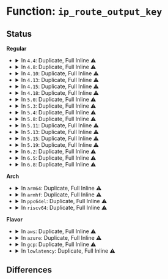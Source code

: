 # Function: <code>ip_route_output_key</code>

## Status
<b>Regular</b>
<ul>
<li>
<details>
<summary>In <code>4.4</code>: Duplicate, Full Inline ⚠️</summary>

**Collision:** Static Duplication

**Inline:** Full

**Transformation:** False

**Instances:**

```
In net/ipv4/route.c (ffffffff81757412)
Location: include/net/route.h:131
Inline: True
Inline callers:
  - net/ipv4/route.c:inet_rtm_getroute
```
```
In net/ipv4/ip_output.c (ffffffff8175f758)
Location: include/net/route.h:131
Inline: True
Inline callers:
  - net/ipv4/ip_output.c:ip_send_unicast_reply
```
```
In net/ipv4/arp.c (ffffffff8178c773)
Location: include/net/route.h:131
Inline: True
Inline callers:
  - net/ipv4/arp.c:arp_req_delete
  - net/ipv4/arp.c:arp_req_set
  - net/ipv4/arp.c:arp_process
```
```
In net/ipv4/icmp.c (ffffffff8178e324)
Location: include/net/route.h:131
Inline: True
Inline callers:
  - net/ipv4/icmp.c:icmp_route_lookup
```
```
In net/ipv4/igmp.c (ffffffff817956b0)
Location: include/net/route.h:131
Inline: True
Inline callers:
  - net/ipv4/igmp.c:ip_mc_find_dev
```
```
In net/ipv4/syncookies.c (ffffffff817ab795)
Location: include/net/route.h:131
Inline: True
Inline callers:
  - net/ipv4/syncookies.c:cookie_v4_check
```
```
In net/ipv4/netfilter.c (ffffffff817ac140)
Location: include/net/route.h:131
Inline: True
Inline callers:
  - net/ipv4/netfilter.c:nf_ip_route
  - net/ipv4/netfilter.c:ip_route_me_harder
```
</details>
</li>
<li>
<details>
<summary>In <code>4.8</code>: Duplicate, Full Inline ⚠️</summary>

**Collision:** Static Duplication

**Inline:** Full

**Transformation:** False

**Instances:**

```
In net/ipv4/route.c (ffffffff817c36b2)
Location: include/net/route.h:131
Inline: True
Inline callers:
  - net/ipv4/route.c:inet_rtm_getroute
```
```
In net/ipv4/ip_output.c (ffffffff817cb9f8)
Location: include/net/route.h:131
Inline: True
Inline callers:
  - net/ipv4/ip_output.c:ip_send_unicast_reply
```
```
In net/ipv4/arp.c (ffffffff817f9d6e)
Location: include/net/route.h:131
Inline: True
Inline callers:
  - net/ipv4/arp.c:arp_req_delete
  - net/ipv4/arp.c:arp_req_set
  - net/ipv4/arp.c:arp_process
```
```
In net/ipv4/icmp.c (ffffffff817fb925)
Location: include/net/route.h:131
Inline: True
Inline callers:
  - net/ipv4/icmp.c:icmp_route_lookup
```
```
In net/ipv4/igmp.c (ffffffff818030a0)
Location: include/net/route.h:131
Inline: True
Inline callers:
  - net/ipv4/igmp.c:ip_mc_find_dev
```
```
In net/ipv4/syncookies.c (ffffffff81819293)
Location: include/net/route.h:131
Inline: True
Inline callers:
  - net/ipv4/syncookies.c:cookie_v4_check
```
```
In net/ipv4/netfilter.c (ffffffff81819480)
Location: include/net/route.h:131
Inline: True
Inline callers:
  - net/ipv4/netfilter.c:nf_ip_route
  - net/ipv4/netfilter.c:ip_route_me_harder
```
</details>
</li>
<li>
<details>
<summary>In <code>4.10</code>: Duplicate, Full Inline ⚠️</summary>

**Collision:** Static Duplication

**Inline:** Full

**Transformation:** False

**Instances:**

```
In net/ipv4/route.c (ffffffff817f2cd5)
Location: include/net/route.h:130
Inline: True
Inline callers:
  - net/ipv4/route.c:inet_rtm_getroute
```
```
In net/ipv4/ip_output.c (ffffffff817fb665)
Location: include/net/route.h:130
Inline: True
Inline callers:
  - net/ipv4/ip_output.c:ip_send_unicast_reply
```
```
In net/ipv4/arp.c (ffffffff8182ac3e)
Location: include/net/route.h:130
Inline: True
Inline callers:
  - net/ipv4/arp.c:arp_req_delete
  - net/ipv4/arp.c:arp_req_set
  - net/ipv4/arp.c:arp_process
```
```
In net/ipv4/icmp.c (ffffffff8182c828)
Location: include/net/route.h:130
Inline: True
Inline callers:
  - net/ipv4/icmp.c:icmp_route_lookup
```
```
In net/ipv4/igmp.c (ffffffff81834040)
Location: include/net/route.h:130
Inline: True
Inline callers:
  - net/ipv4/igmp.c:ip_mc_find_dev
```
```
In net/ipv4/syncookies.c (ffffffff8184ab11)
Location: include/net/route.h:130
Inline: True
Inline callers:
  - net/ipv4/syncookies.c:cookie_v4_check
```
```
In net/ipv4/netfilter.c (ffffffff8184ad10)
Location: include/net/route.h:130
Inline: True
Inline callers:
  - net/ipv4/netfilter.c:nf_ip_route
  - net/ipv4/netfilter.c:ip_route_me_harder
```
</details>
</li>
<li>
<details>
<summary>In <code>4.13</code>: Duplicate, Full Inline ⚠️</summary>

**Collision:** Static Duplication

**Inline:** Full

**Transformation:** False

**Instances:**

```
In net/ipv4/ip_output.c (ffffffff8181ba37)
Location: include/net/route.h:133
Inline: True
Inline callers:
  - net/ipv4/ip_output.c:ip_send_unicast_reply
```
```
In net/ipv4/arp.c (ffffffff8184be36)
Location: include/net/route.h:133
Inline: True
Inline callers:
  - net/ipv4/arp.c:arp_req_delete
  - net/ipv4/arp.c:arp_req_set
  - net/ipv4/arp.c:arp_process
```
```
In net/ipv4/icmp.c (ffffffff8184dc12)
Location: include/net/route.h:133
Inline: True
```
```
In net/ipv4/igmp.c (ffffffff8185560c)
Location: include/net/route.h:133
Inline: True
Inline callers:
  - net/ipv4/igmp.c:ip_mc_find_dev
```
```
In net/ipv4/syncookies.c (ffffffff8186e510)
Location: include/net/route.h:133
Inline: True
Inline callers:
  - net/ipv4/syncookies.c:cookie_v4_check
```
```
In net/ipv4/netfilter.c (ffffffff8186e770)
Location: include/net/route.h:133
Inline: True
Inline callers:
  - net/ipv4/netfilter.c:nf_ip_route
  - net/ipv4/netfilter.c:ip_route_me_harder
```
</details>
</li>
<li>
<details>
<summary>In <code>4.15</code>: Duplicate, Full Inline ⚠️</summary>

**Collision:** Static Duplication

**Inline:** Full

**Transformation:** False

**Instances:**

```
In net/ipv4/ip_output.c (ffffffff8189a970)
Location: include/net/route.h:133
Inline: True
Inline callers:
  - net/ipv4/ip_output.c:ip_send_unicast_reply
```
```
In net/ipv4/arp.c (ffffffff818cbadc)
Location: include/net/route.h:133
Inline: True
Inline callers:
  - net/ipv4/arp.c:arp_req_delete
  - net/ipv4/arp.c:arp_req_set
  - net/ipv4/arp.c:arp_process
```
```
In net/ipv4/icmp.c (ffffffff818cd922)
Location: include/net/route.h:133
Inline: True
```
```
In net/ipv4/igmp.c (ffffffff818d54ac)
Location: include/net/route.h:133
Inline: True
Inline callers:
  - net/ipv4/igmp.c:ip_mc_find_dev
```
```
In net/ipv4/syncookies.c (ffffffff818eeeaa)
Location: include/net/route.h:133
Inline: True
Inline callers:
  - net/ipv4/syncookies.c:cookie_v4_check
```
```
In net/ipv4/netfilter.c (ffffffff818ef130)
Location: include/net/route.h:133
Inline: True
Inline callers:
  - net/ipv4/netfilter.c:nf_ip_route
  - net/ipv4/netfilter.c:ip_route_me_harder
```
</details>
</li>
<li>
<details>
<summary>In <code>4.18</code>: Duplicate, Full Inline ⚠️</summary>

**Collision:** Static Duplication

**Inline:** Full

**Transformation:** False

**Instances:**

```
In net/ipv4/ip_output.c (ffffffff818eee34)
Location: include/net/route.h:132
Inline: True
Inline callers:
  - net/ipv4/ip_output.c:ip_send_unicast_reply
```
```
In net/ipv4/arp.c (ffffffff81921fd4)
Location: include/net/route.h:132
Inline: True
Inline callers:
  - net/ipv4/arp.c:arp_req_delete
  - net/ipv4/arp.c:arp_req_set
  - net/ipv4/arp.c:arp_process
```
```
In net/ipv4/icmp.c (ffffffff81923d13)
Location: include/net/route.h:132
Inline: True
```
```
In net/ipv4/igmp.c (ffffffff8192be58)
Location: include/net/route.h:132
Inline: True
Inline callers:
  - net/ipv4/igmp.c:ip_mc_find_dev
```
```
In net/ipv4/syncookies.c (ffffffff819457bd)
Location: include/net/route.h:132
Inline: True
Inline callers:
  - net/ipv4/syncookies.c:cookie_v4_check
```
```
In net/ipv4/netfilter.c (ffffffff81945ac5)
Location: include/net/route.h:132
Inline: True
Inline callers:
  - net/ipv4/netfilter.c:nf_ip_route
  - net/ipv4/netfilter.c:ip_route_me_harder
```
</details>
</li>
<li>
<details>
<summary>In <code>5.0</code>: Duplicate, Full Inline ⚠️</summary>

**Collision:** Static Duplication

**Inline:** Full

**Transformation:** False

**Instances:**

```
In net/ipv4/ip_output.c (ffffffff8191c621)
Location: include/net/route.h:132
Inline: True
Inline callers:
  - net/ipv4/ip_output.c:ip_send_unicast_reply
```
```
In net/ipv4/arp.c (ffffffff81950e04)
Location: include/net/route.h:132
Inline: True
Inline callers:
  - net/ipv4/arp.c:arp_req_delete
  - net/ipv4/arp.c:arp_req_set
  - net/ipv4/arp.c:arp_process
```
```
In net/ipv4/icmp.c (ffffffff81952afd)
Location: include/net/route.h:132
Inline: True
```
```
In net/ipv4/igmp.c (ffffffff8195b2e8)
Location: include/net/route.h:132
Inline: True
Inline callers:
  - net/ipv4/igmp.c:ip_mc_find_dev
```
```
In net/ipv4/syncookies.c (ffffffff81975b56)
Location: include/net/route.h:132
Inline: True
Inline callers:
  - net/ipv4/syncookies.c:cookie_v4_check
```
```
In net/ipv4/netfilter.c (ffffffff81975de5)
Location: include/net/route.h:132
Inline: True
Inline callers:
  - net/ipv4/netfilter.c:nf_ip_route
  - net/ipv4/netfilter.c:ip_route_me_harder
```
</details>
</li>
<li>
<details>
<summary>In <code>5.3</code>: Duplicate, Full Inline ⚠️</summary>

**Collision:** Static Duplication

**Inline:** Full

**Transformation:** False

**Instances:**

```
In net/core/lwt_bpf.c (ffffffff8194322f)
Location: include/net/route.h:133
Inline: True
Inline callers:
  - net/core/lwt_bpf.c:bpf_lwt_xmit_reroute
```
```
In net/ipv4/ip_output.c (ffffffff8197e94c)
Location: include/net/route.h:133
Inline: True
Inline callers:
  - net/ipv4/ip_output.c:ip_send_unicast_reply
```
```
In net/ipv4/arp.c (ffffffff819b56d3)
Location: include/net/route.h:133
Inline: True
Inline callers:
  - net/ipv4/arp.c:arp_req_delete
  - net/ipv4/arp.c:arp_req_set
  - net/ipv4/arp.c:arp_process
```
```
In net/ipv4/icmp.c (ffffffff819b7383)
Location: include/net/route.h:133
Inline: True
```
```
In net/ipv4/igmp.c (ffffffff819bff8d)
Location: include/net/route.h:133
Inline: True
Inline callers:
  - net/ipv4/igmp.c:ip_mc_find_dev
```
```
In net/ipv4/syncookies.c (ffffffff819df6b0)
Location: include/net/route.h:133
Inline: True
Inline callers:
  - net/ipv4/syncookies.c:cookie_v4_check
```
```
In net/ipv4/netfilter.c (ffffffff819df975)
Location: include/net/route.h:133
Inline: True
Inline callers:
  - net/ipv4/netfilter.c:nf_ip_route
  - net/ipv4/netfilter.c:ip_route_me_harder
```
</details>
</li>
<li>
<details>
<summary>In <code>5.4</code>: Duplicate, Full Inline ⚠️</summary>

**Collision:** Static Duplication

**Inline:** Full

**Transformation:** False

**Instances:**

```
In net/core/lwt_bpf.c (ffffffff819781a4)
Location: include/net/route.h:134
Inline: True
Inline callers:
  - net/core/lwt_bpf.c:bpf_lwt_xmit_reroute
```
```
In net/ipv4/ip_output.c (ffffffff819b52ec)
Location: include/net/route.h:134
Inline: True
Inline callers:
  - net/ipv4/ip_output.c:ip_send_unicast_reply
```
```
In net/ipv4/arp.c (ffffffff819ec3f3)
Location: include/net/route.h:134
Inline: True
Inline callers:
  - net/ipv4/arp.c:arp_req_delete
  - net/ipv4/arp.c:arp_req_set
  - net/ipv4/arp.c:arp_process
```
```
In net/ipv4/icmp.c (ffffffff819ee083)
Location: include/net/route.h:134
Inline: True
```
```
In net/ipv4/igmp.c (ffffffff819f6b2d)
Location: include/net/route.h:134
Inline: True
Inline callers:
  - net/ipv4/igmp.c:ip_mc_find_dev
```
```
In net/ipv4/syncookies.c (ffffffff81a166f3)
Location: include/net/route.h:134
Inline: True
Inline callers:
  - net/ipv4/syncookies.c:cookie_v4_check
```
```
In net/ipv4/netfilter.c (ffffffff81a169a5)
Location: include/net/route.h:134
Inline: True
Inline callers:
  - net/ipv4/netfilter.c:nf_ip_route
  - net/ipv4/netfilter.c:ip_route_me_harder
```
</details>
</li>
<li>
<details>
<summary>In <code>5.8</code>: Duplicate, Full Inline ⚠️</summary>

**Collision:** Static Duplication

**Inline:** Full

**Transformation:** False

**Instances:**

```
In net/core/lwt_bpf.c (ffffffff81a4ccc2)
Location: include/net/route.h:140
Inline: True
Inline callers:
  - net/core/lwt_bpf.c:bpf_lwt_xmit_reroute
```
```
In net/ipv4/route.c (ffffffff81a96d88)
Location: include/net/route.h:140
Inline: True
Inline callers:
  - net/ipv4/route.c:ip_route_output_tunnel
```
```
In net/ipv4/ip_output.c (ffffffff81a9f54e)
Location: include/net/route.h:140
Inline: True
Inline callers:
  - net/ipv4/ip_output.c:ip_send_unicast_reply
```
```
In net/ipv4/arp.c (ffffffff81ada348)
Location: include/net/route.h:140
Inline: True
Inline callers:
  - net/ipv4/arp.c:arp_req_delete
  - net/ipv4/arp.c:arp_req_set
  - net/ipv4/arp.c:arp_process
```
```
In net/ipv4/icmp.c (ffffffff81adbe47)
Location: include/net/route.h:140
Inline: True
```
```
In net/ipv4/igmp.c (ffffffff81ae510d)
Location: include/net/route.h:140
Inline: True
Inline callers:
  - net/ipv4/igmp.c:ip_mc_find_dev
```
```
In net/ipv4/syncookies.c (ffffffff81b076c7)
Location: include/net/route.h:140
Inline: True
Inline callers:
  - net/ipv4/syncookies.c:cookie_v4_check
```
```
In net/ipv4/netfilter.c (ffffffff81b079e5)
Location: include/net/route.h:140
Inline: True
Inline callers:
  - net/ipv4/netfilter.c:nf_ip_route
  - net/ipv4/netfilter.c:ip_route_me_harder
```
</details>
</li>
<li>
<details>
<summary>In <code>5.11</code>: Duplicate, Full Inline ⚠️</summary>

**Collision:** Static Duplication

**Inline:** Full

**Transformation:** False

**Instances:**

```
In net/core/lwt_bpf.c (ffffffff81a52982)
Location: include/net/route.h:140
Inline: True
Inline callers:
  - net/core/lwt_bpf.c:bpf_lwt_xmit_reroute
```
```
In net/ipv4/route.c (ffffffff81aa0e78)
Location: include/net/route.h:140
Inline: True
Inline callers:
  - net/ipv4/route.c:ip_route_output_tunnel
```
```
In net/ipv4/ip_output.c (ffffffff81aa948e)
Location: include/net/route.h:140
Inline: True
Inline callers:
  - net/ipv4/ip_output.c:ip_send_unicast_reply
```
```
In net/ipv4/arp.c (ffffffff81ae6de8)
Location: include/net/route.h:140
Inline: True
Inline callers:
  - net/ipv4/arp.c:arp_req_delete
  - net/ipv4/arp.c:arp_req_set
  - net/ipv4/arp.c:arp_process
```
```
In net/ipv4/icmp.c (ffffffff81ae896d)
Location: include/net/route.h:140
Inline: True
```
```
In net/ipv4/igmp.c (ffffffff81af1fdd)
Location: include/net/route.h:140
Inline: True
Inline callers:
  - net/ipv4/igmp.c:ip_mc_find_dev
```
```
In net/ipv4/syncookies.c (ffffffff81b15ac6)
Location: include/net/route.h:140
Inline: True
Inline callers:
  - net/ipv4/syncookies.c:cookie_v4_check
```
```
In net/ipv4/netfilter.c (ffffffff81b15dc0)
Location: include/net/route.h:140
Inline: True
Inline callers:
  - net/ipv4/netfilter.c:nf_ip_route
  - net/ipv4/netfilter.c:ip_route_me_harder
```
</details>
</li>
<li>
<details>
<summary>In <code>5.13</code>: Duplicate, Full Inline ⚠️</summary>

**Collision:** Static Duplication

**Inline:** Full

**Transformation:** False

**Instances:**

```
In net/core/lwt_bpf.c (ffffffff81a380fc)
Location: include/net/route.h:140
Inline: True
Inline callers:
  - net/core/lwt_bpf.c:bpf_lwt_xmit_reroute
```
```
In net/ipv4/route.c (ffffffff81a8bdfa)
Location: include/net/route.h:140
Inline: True
Inline callers:
  - net/ipv4/route.c:ip_route_output_tunnel
```
```
In net/ipv4/ip_output.c (ffffffff81a94658)
Location: include/net/route.h:140
Inline: True
Inline callers:
  - net/ipv4/ip_output.c:ip_send_unicast_reply
```
```
In net/ipv4/arp.c (ffffffff81ad20b7)
Location: include/net/route.h:140
Inline: True
Inline callers:
  - net/ipv4/arp.c:arp_req_delete
  - net/ipv4/arp.c:arp_req_set
  - net/ipv4/arp.c:arp_process
```
```
In net/ipv4/icmp.c (ffffffff81ad45bb)
Location: include/net/route.h:140
Inline: True
Inline callers:
  - net/ipv4/icmp.c:icmp_reply
```
```
In net/ipv4/igmp.c (ffffffff81add7cd)
Location: include/net/route.h:140
Inline: True
Inline callers:
  - net/ipv4/igmp.c:ip_mc_find_dev
```
```
In net/ipv4/syncookies.c (ffffffff81b038d4)
Location: include/net/route.h:140
Inline: True
Inline callers:
  - net/ipv4/syncookies.c:cookie_v4_check
```
```
In net/ipv4/netfilter.c (ffffffff81b03bc0)
Location: include/net/route.h:140
Inline: True
Inline callers:
  - net/ipv4/netfilter.c:nf_ip_route
  - net/ipv4/netfilter.c:ip_route_me_harder
```
</details>
</li>
<li>
<details>
<summary>In <code>5.15</code>: Duplicate, Full Inline ⚠️</summary>

**Collision:** Static Duplication

**Inline:** Full

**Transformation:** False

**Instances:**

```
In net/core/lwt_bpf.c (ffffffff81aedf3c)
Location: include/net/route.h:140
Inline: True
Inline callers:
  - net/core/lwt_bpf.c:bpf_lwt_xmit_reroute
```
```
In net/ipv4/route.c (ffffffff81b46d8a)
Location: include/net/route.h:140
Inline: True
Inline callers:
  - net/ipv4/route.c:ip_route_output_tunnel
```
```
In net/ipv4/ip_output.c (ffffffff81b4fad8)
Location: include/net/route.h:140
Inline: True
Inline callers:
  - net/ipv4/ip_output.c:ip_send_unicast_reply
```
```
In net/ipv4/arp.c (ffffffff81b90d07)
Location: include/net/route.h:140
Inline: True
Inline callers:
  - net/ipv4/arp.c:arp_req_delete
  - net/ipv4/arp.c:arp_req_set
  - net/ipv4/arp.c:arp_process
```
```
In net/ipv4/icmp.c (ffffffff81b93fd0)
Location: include/net/route.h:140
Inline: True
Inline callers:
  - net/ipv4/icmp.c:icmp_reply
```
```
In net/ipv4/igmp.c (ffffffff81b9cc3d)
Location: include/net/route.h:140
Inline: True
Inline callers:
  - net/ipv4/igmp.c:ip_mc_find_dev
```
```
In net/ipv4/syncookies.c (ffffffff81bc5b64)
Location: include/net/route.h:140
Inline: True
Inline callers:
  - net/ipv4/syncookies.c:cookie_v4_check
```
```
In net/ipv4/netfilter.c (ffffffff81bc5e70)
Location: include/net/route.h:140
Inline: True
Inline callers:
  - net/ipv4/netfilter.c:nf_ip_route
  - net/ipv4/netfilter.c:ip_route_me_harder
```
</details>
</li>
<li>
<details>
<summary>In <code>5.19</code>: Duplicate, Full Inline ⚠️</summary>

**Collision:** Static Duplication

**Inline:** Full

**Transformation:** False

**Instances:**

```
In net/core/lwt_bpf.c (ffffffff81c70d72)
Location: include/net/route.h:154
Inline: True
Inline callers:
  - net/core/lwt_bpf.c:bpf_lwt_xmit_reroute
```
```
In net/ipv4/route.c (ffffffff81cd3e4b)
Location: include/net/route.h:154
Inline: True
Inline callers:
  - net/ipv4/route.c:ip_route_output_tunnel
```
```
In net/ipv4/ip_output.c (ffffffff81cdd557)
Location: include/net/route.h:154
Inline: True
Inline callers:
  - net/ipv4/ip_output.c:ip_send_unicast_reply
```
```
In net/ipv4/arp.c (ffffffff81d236ca)
Location: include/net/route.h:154
Inline: True
Inline callers:
  - net/ipv4/arp.c:arp_req_delete
  - net/ipv4/arp.c:arp_req_set
  - net/ipv4/arp.c:arp_process
```
```
In net/ipv4/icmp.c (ffffffff81d25466)
Location: include/net/route.h:154
Inline: True
Inline callers:
  - net/ipv4/icmp.c:icmp_reply
```
```
In net/ipv4/igmp.c (ffffffff81d2ece2)
Location: include/net/route.h:154
Inline: True
Inline callers:
  - net/ipv4/igmp.c:ip_mc_find_dev
```
```
In net/ipv4/syncookies.c (ffffffff81d5ae5a)
Location: include/net/route.h:154
Inline: True
Inline callers:
  - net/ipv4/syncookies.c:cookie_v4_check
```
```
In net/ipv4/netfilter.c (ffffffff81d5b170)
Location: include/net/route.h:154
Inline: True
Inline callers:
  - net/ipv4/netfilter.c:nf_ip_route
  - net/ipv4/netfilter.c:ip_route_me_harder
```
</details>
</li>
<li>
<details>
<summary>In <code>6.2</code>: Duplicate, Full Inline ⚠️</summary>

**Collision:** Static Duplication

**Inline:** Full

**Transformation:** False

**Instances:**

```
In net/core/lwt_bpf.c (ffffffff81e28df2)
Location: include/net/route.h:154
Inline: True
Inline callers:
  - net/core/lwt_bpf.c:bpf_lwt_xmit_reroute
```
```
In net/ipv4/route.c (ffffffff81e9408b)
Location: include/net/route.h:154
Inline: True
Inline callers:
  - net/ipv4/route.c:ip_route_output_tunnel
```
```
In net/ipv4/arp.c (ffffffff81eeacda)
Location: include/net/route.h:154
Inline: True
Inline callers:
  - net/ipv4/arp.c:arp_req_delete
  - net/ipv4/arp.c:arp_req_set
  - net/ipv4/arp.c:arp_process
```
```
In net/ipv4/icmp.c (ffffffff81eeca56)
Location: include/net/route.h:154
Inline: True
Inline callers:
  - net/ipv4/icmp.c:icmp_reply
```
```
In net/ipv4/igmp.c (ffffffff81ef6d32)
Location: include/net/route.h:154
Inline: True
Inline callers:
  - net/ipv4/igmp.c:ip_mc_find_dev
```
```
In net/ipv4/syncookies.c (ffffffff81f252ca)
Location: include/net/route.h:154
Inline: True
Inline callers:
  - net/ipv4/syncookies.c:cookie_v4_check
```
```
In net/ipv4/netfilter.c (ffffffff81f255f0)
Location: include/net/route.h:154
Inline: True
Inline callers:
  - net/ipv4/netfilter.c:nf_ip_route
  - net/ipv4/netfilter.c:ip_route_me_harder
```
</details>
</li>
<li>
<details>
<summary>In <code>6.5</code>: Duplicate, Full Inline ⚠️</summary>

**Collision:** Static Duplication

**Inline:** Full

**Transformation:** False

**Instances:**

```
In net/core/lwt_bpf.c (ffffffff81e9e425)
Location: include/net/route.h:148
Inline: True
Inline callers:
  - net/core/lwt_bpf.c:bpf_lwt_xmit_reroute
```
```
In net/ipv4/route.c (ffffffff81ef283b)
Location: include/net/route.h:148
Inline: True
Inline callers:
  - net/ipv4/route.c:ip_route_output_tunnel
```
```
In net/ipv4/arp.c (ffffffff81f4a63a)
Location: include/net/route.h:148
Inline: True
Inline callers:
  - net/ipv4/arp.c:arp_req_delete
  - net/ipv4/arp.c:arp_req_set
  - net/ipv4/arp.c:arp_process
```
```
In net/ipv4/icmp.c (ffffffff81f4b642)
Location: include/net/route.h:148
Inline: True
Inline callers:
  - net/ipv4/icmp.c:icmp_reply
```
```
In net/ipv4/igmp.c (ffffffff81f567a2)
Location: include/net/route.h:148
Inline: True
Inline callers:
  - net/ipv4/igmp.c:ip_mc_find_dev
```
```
In net/ipv4/syncookies.c (ffffffff81f84e5b)
Location: include/net/route.h:148
Inline: True
Inline callers:
  - net/ipv4/syncookies.c:cookie_v4_check
```
```
In net/ipv4/netfilter.c (ffffffff81f85180)
Location: include/net/route.h:148
Inline: True
Inline callers:
  - net/ipv4/netfilter.c:nf_ip_route
  - net/ipv4/netfilter.c:ip_route_me_harder
```
</details>
</li>
<li>
<details>
<summary>In <code>6.8</code>: Duplicate, Full Inline ⚠️</summary>

**Collision:** Static Duplication

**Inline:** Full

**Transformation:** False

**Instances:**

```
In net/core/lwt_bpf.c (ffffffff81f60ba1)
Location: include/net/route.h:142
Inline: True
Inline callers:
  - net/core/lwt_bpf.c:bpf_lwt_xmit_reroute
```
```
In net/ipv4/arp.c (ffffffff8201074a)
Location: include/net/route.h:142
Inline: True
Inline callers:
  - net/ipv4/arp.c:arp_req_delete
  - net/ipv4/arp.c:arp_req_set
  - net/ipv4/arp.c:arp_process
```
```
In net/ipv4/icmp.c (ffffffff82011752)
Location: include/net/route.h:142
Inline: True
Inline callers:
  - net/ipv4/icmp.c:icmp_reply
```
```
In net/ipv4/igmp.c (ffffffff8201cc52)
Location: include/net/route.h:142
Inline: True
Inline callers:
  - net/ipv4/igmp.c:ip_mc_find_dev
```
```
In net/ipv4/syncookies.c (ffffffff8204b5d2)
Location: include/net/route.h:142
Inline: True
Inline callers:
  - net/ipv4/syncookies.c:cookie_v4_check
```
```
In net/ipv4/netfilter.c (ffffffff8204b830)
Location: include/net/route.h:142
Inline: True
Inline callers:
  - net/ipv4/netfilter.c:nf_ip_route
  - net/ipv4/netfilter.c:ip_route_me_harder
```
</details>
</li>
</ul>
<b>Arch</b>
<ul>
<li>
<details>
<summary>In <code>arm64</code>: Duplicate, Full Inline ⚠️</summary>

**Collision:** Static Duplication

**Inline:** Full

**Transformation:** False

**Instances:**

```
In net/core/lwt_bpf.c (ffff800010c1ea24)
Location: include/net/route.h:134
Inline: True
Inline callers:
  - net/core/lwt_bpf.c:bpf_lwt_xmit_reroute
```
```
In net/ipv4/ip_output.c (ffff800010c65a30)
Location: include/net/route.h:134
Inline: True
Inline callers:
  - net/ipv4/ip_output.c:ip_send_unicast_reply
```
```
In net/ipv4/arp.c (ffff800010ca1f4c)
Location: include/net/route.h:134
Inline: True
Inline callers:
  - net/ipv4/arp.c:arp_req_delete
  - net/ipv4/arp.c:arp_req_set
  - net/ipv4/arp.c:arp_process
```
```
In net/ipv4/icmp.c (ffff800010ca3c3c)
Location: include/net/route.h:134
Inline: True
```
```
In net/ipv4/igmp.c (ffff800010cad650)
Location: include/net/route.h:134
Inline: True
Inline callers:
  - net/ipv4/igmp.c:ip_mc_find_dev
```
```
In net/ipv4/syncookies.c (ffff800010cd239c)
Location: include/net/route.h:134
Inline: True
Inline callers:
  - net/ipv4/syncookies.c:cookie_v4_check
```
```
In net/ipv4/netfilter.c (ffff800010cd25dc)
Location: include/net/route.h:134
Inline: True
Inline callers:
  - net/ipv4/netfilter.c:nf_ip_route
  - net/ipv4/netfilter.c:ip_route_me_harder
```
</details>
</li>
<li>
<details>
<summary>In <code>armhf</code>: Duplicate, Full Inline ⚠️</summary>

**Collision:** Static Duplication

**Inline:** Full

**Transformation:** False

**Instances:**

```
In net/core/lwt_bpf.c (c0d36a68)
Location: include/net/route.h:134
Inline: True
Inline callers:
  - net/core/lwt_bpf.c:bpf_lwt_xmit_reroute
```
```
In net/ipv4/ip_output.c (c0d7569c)
Location: include/net/route.h:134
Inline: True
Inline callers:
  - net/ipv4/ip_output.c:ip_send_unicast_reply
```
```
In net/ipv4/arp.c (c0daed2c)
Location: include/net/route.h:134
Inline: True
Inline callers:
  - net/ipv4/arp.c:arp_req_delete
  - net/ipv4/arp.c:arp_req_set
  - net/ipv4/arp.c:arp_process
```
```
In net/ipv4/icmp.c (c0db08b4)
Location: include/net/route.h:134
Inline: True
```
```
In net/ipv4/igmp.c (c0dba550)
Location: include/net/route.h:134
Inline: True
Inline callers:
  - net/ipv4/igmp.c:ip_mc_find_dev
```
```
In net/ipv4/syncookies.c (c0ddc26c)
Location: include/net/route.h:134
Inline: True
Inline callers:
  - net/ipv4/syncookies.c:cookie_v4_check
```
```
In net/ipv4/netfilter.c (c0ddc4fc)
Location: include/net/route.h:134
Inline: True
Inline callers:
  - net/ipv4/netfilter.c:nf_ip_route
  - net/ipv4/netfilter.c:ip_route_me_harder
```
</details>
</li>
<li>
<details>
<summary>In <code>ppc64el</code>: Duplicate, Full Inline ⚠️</summary>

**Collision:** Static Duplication

**Inline:** Full

**Transformation:** False

**Instances:**

```
In net/core/lwt_bpf.c (c000000000d10ba4)
Location: include/net/route.h:134
Inline: True
Inline callers:
  - net/core/lwt_bpf.c:bpf_lwt_xmit_reroute
```
```
In net/ipv4/ip_output.c (c000000000d6a1b4)
Location: include/net/route.h:134
Inline: True
Inline callers:
  - net/ipv4/ip_output.c:ip_send_unicast_reply
```
```
In net/ipv4/arp.c (c000000000db52a0)
Location: include/net/route.h:134
Inline: True
Inline callers:
  - net/ipv4/arp.c:arp_req_delete
  - net/ipv4/arp.c:arp_req_set
  - net/ipv4/arp.c:arp_process
```
```
In net/ipv4/icmp.c (c000000000db75ec)
Location: include/net/route.h:134
Inline: True
```
```
In net/ipv4/igmp.c (c000000000dc3c14)
Location: include/net/route.h:134
Inline: True
Inline callers:
  - net/ipv4/igmp.c:ip_mc_find_dev
```
```
In net/ipv4/syncookies.c (c000000000df0844)
Location: include/net/route.h:134
Inline: True
Inline callers:
  - net/ipv4/syncookies.c:cookie_v4_check
```
```
In net/ipv4/netfilter.c (c000000000df0b50)
Location: include/net/route.h:134
Inline: True
Inline callers:
  - net/ipv4/netfilter.c:nf_ip_route
  - net/ipv4/netfilter.c:ip_route_me_harder
```
</details>
</li>
<li>
<details>
<summary>In <code>riscv64</code>: Duplicate, Full Inline ⚠️</summary>

**Collision:** Static Duplication

**Inline:** Full

**Transformation:** False

**Instances:**

```
In net/core/lwt_bpf.c (ffffffe000798630)
Location: include/net/route.h:134
Inline: True
Inline callers:
  - net/core/lwt_bpf.c:bpf_lwt_xmit_reroute
```
```
In net/ipv4/ip_output.c (ffffffe0007cd18a)
Location: include/net/route.h:134
Inline: True
Inline callers:
  - net/ipv4/ip_output.c:ip_send_unicast_reply
```
```
In net/ipv4/arp.c (ffffffe0007fdb8c)
Location: include/net/route.h:134
Inline: True
Inline callers:
  - net/ipv4/arp.c:arp_req_delete
  - net/ipv4/arp.c:arp_req_set
  - net/ipv4/arp.c:arp_process
```
```
In net/ipv4/icmp.c (ffffffe0007fface)
Location: include/net/route.h:134
Inline: True
```
```
In net/ipv4/igmp.c (ffffffe000807a84)
Location: include/net/route.h:134
Inline: True
Inline callers:
  - net/ipv4/igmp.c:ip_mc_find_dev
```
```
In net/ipv4/syncookies.c (ffffffe000823740)
Location: include/net/route.h:134
Inline: True
Inline callers:
  - net/ipv4/syncookies.c:cookie_v4_check
```
```
In net/ipv4/netfilter.c (ffffffe000823934)
Location: include/net/route.h:134
Inline: True
Inline callers:
  - net/ipv4/netfilter.c:nf_ip_route
  - net/ipv4/netfilter.c:ip_route_me_harder
```
</details>
</li>
</ul>
<b>Flavor</b>
<ul>
<li>
<details>
<summary>In <code>aws</code>: Duplicate, Full Inline ⚠️</summary>

**Collision:** Static Duplication

**Inline:** Full

**Transformation:** False

**Instances:**

```
In net/core/lwt_bpf.c (ffffffff81918014)
Location: include/net/route.h:134
Inline: True
Inline callers:
  - net/core/lwt_bpf.c:bpf_lwt_xmit_reroute
```
```
In net/ipv4/ip_output.c (ffffffff8195515c)
Location: include/net/route.h:134
Inline: True
Inline callers:
  - net/ipv4/ip_output.c:ip_send_unicast_reply
```
```
In net/ipv4/arp.c (ffffffff8198c223)
Location: include/net/route.h:134
Inline: True
Inline callers:
  - net/ipv4/arp.c:arp_req_delete
  - net/ipv4/arp.c:arp_req_set
  - net/ipv4/arp.c:arp_process
```
```
In net/ipv4/icmp.c (ffffffff8198de23)
Location: include/net/route.h:134
Inline: True
```
```
In net/ipv4/igmp.c (ffffffff819968cd)
Location: include/net/route.h:134
Inline: True
Inline callers:
  - net/ipv4/igmp.c:ip_mc_find_dev
```
```
In net/ipv4/syncookies.c (ffffffff819b5d83)
Location: include/net/route.h:134
Inline: True
Inline callers:
  - net/ipv4/syncookies.c:cookie_v4_check
```
```
In net/ipv4/netfilter.c (ffffffff819b6035)
Location: include/net/route.h:134
Inline: True
Inline callers:
  - net/ipv4/netfilter.c:nf_ip_route
  - net/ipv4/netfilter.c:ip_route_me_harder
```
</details>
</li>
<li>
<details>
<summary>In <code>azure</code>: Duplicate, Full Inline ⚠️</summary>

**Collision:** Static Duplication

**Inline:** Full

**Transformation:** False

**Instances:**

```
In drivers/net/vxlan.c (ffffffff8176e778)
Location: include/net/route.h:134
Inline: True
Inline callers:
  - drivers/net/vxlan.c:vxlan_get_route
```
```
In net/core/lwt_bpf.c (ffffffff818d1dc4)
Location: include/net/route.h:134
Inline: True
Inline callers:
  - net/core/lwt_bpf.c:bpf_lwt_xmit_reroute
```
```
In net/ipv4/ip_output.c (ffffffff8190ec4c)
Location: include/net/route.h:134
Inline: True
Inline callers:
  - net/ipv4/ip_output.c:ip_send_unicast_reply
```
```
In net/ipv4/arp.c (ffffffff81945ce3)
Location: include/net/route.h:134
Inline: True
Inline callers:
  - net/ipv4/arp.c:arp_req_delete
  - net/ipv4/arp.c:arp_req_set
  - net/ipv4/arp.c:arp_process
```
```
In net/ipv4/icmp.c (ffffffff819478e3)
Location: include/net/route.h:134
Inline: True
```
```
In net/ipv4/igmp.c (ffffffff8195038d)
Location: include/net/route.h:134
Inline: True
Inline callers:
  - net/ipv4/igmp.c:ip_mc_find_dev
```
```
In net/ipv4/ip_tunnel.c (ffffffff81967585)
Location: include/net/route.h:134
Inline: True
Inline callers:
  - net/ipv4/ip_tunnel.c:ip_tunnel_xmit
  - net/ipv4/ip_tunnel.c:ip_md_tunnel_xmit
  - net/ipv4/ip_tunnel.c:ip_tunnel_bind_dev
```
```
In net/ipv4/syncookies.c (ffffffff81972b73)
Location: include/net/route.h:134
Inline: True
Inline callers:
  - net/ipv4/syncookies.c:cookie_v4_check
```
```
In net/ipv4/netfilter.c (ffffffff81972e25)
Location: include/net/route.h:134
Inline: True
Inline callers:
  - net/ipv4/netfilter.c:nf_ip_route
  - net/ipv4/netfilter.c:ip_route_me_harder
```
</details>
</li>
<li>
<details>
<summary>In <code>gcp</code>: Duplicate, Full Inline ⚠️</summary>

**Collision:** Static Duplication

**Inline:** Full

**Transformation:** False

**Instances:**

```
In net/core/lwt_bpf.c (ffffffff819691a4)
Location: include/net/route.h:134
Inline: True
Inline callers:
  - net/core/lwt_bpf.c:bpf_lwt_xmit_reroute
```
```
In net/ipv4/ip_output.c (ffffffff819bf92c)
Location: include/net/route.h:134
Inline: True
Inline callers:
  - net/ipv4/ip_output.c:ip_send_unicast_reply
```
```
In net/ipv4/arp.c (ffffffff819f6a33)
Location: include/net/route.h:134
Inline: True
Inline callers:
  - net/ipv4/arp.c:arp_req_delete
  - net/ipv4/arp.c:arp_req_set
  - net/ipv4/arp.c:arp_process
```
```
In net/ipv4/icmp.c (ffffffff819f86c3)
Location: include/net/route.h:134
Inline: True
```
```
In net/ipv4/igmp.c (ffffffff81a0116d)
Location: include/net/route.h:134
Inline: True
Inline callers:
  - net/ipv4/igmp.c:ip_mc_find_dev
```
```
In net/ipv4/syncookies.c (ffffffff81a20623)
Location: include/net/route.h:134
Inline: True
Inline callers:
  - net/ipv4/syncookies.c:cookie_v4_check
```
```
In net/ipv4/netfilter.c (ffffffff81a208d5)
Location: include/net/route.h:134
Inline: True
Inline callers:
  - net/ipv4/netfilter.c:nf_ip_route
  - net/ipv4/netfilter.c:ip_route_me_harder
```
</details>
</li>
<li>
<details>
<summary>In <code>lowlatency</code>: Duplicate, Full Inline ⚠️</summary>

**Collision:** Static Duplication

**Inline:** Full

**Transformation:** False

**Instances:**

```
In net/core/lwt_bpf.c (ffffffff8198b584)
Location: include/net/route.h:134
Inline: True
Inline callers:
  - net/core/lwt_bpf.c:bpf_lwt_xmit_reroute
```
```
In net/ipv4/ip_output.c (ffffffff819c92ab)
Location: include/net/route.h:134
Inline: True
Inline callers:
  - net/ipv4/ip_output.c:ip_send_unicast_reply
```
```
In net/ipv4/arp.c (ffffffff81a00c53)
Location: include/net/route.h:134
Inline: True
Inline callers:
  - net/ipv4/arp.c:arp_req_delete
  - net/ipv4/arp.c:arp_req_set
  - net/ipv4/arp.c:arp_process
```
```
In net/ipv4/icmp.c (ffffffff81a029f3)
Location: include/net/route.h:134
Inline: True
```
```
In net/ipv4/igmp.c (ffffffff81a0b65d)
Location: include/net/route.h:134
Inline: True
Inline callers:
  - net/ipv4/igmp.c:ip_mc_find_dev
```
```
In net/ipv4/syncookies.c (ffffffff81a2bb23)
Location: include/net/route.h:134
Inline: True
Inline callers:
  - net/ipv4/syncookies.c:cookie_v4_check
```
```
In net/ipv4/netfilter.c (ffffffff81a2bdf5)
Location: include/net/route.h:134
Inline: True
Inline callers:
  - net/ipv4/netfilter.c:nf_ip_route
  - net/ipv4/netfilter.c:ip_route_me_harder
```
</details>
</li>
</ul>

## Differences

